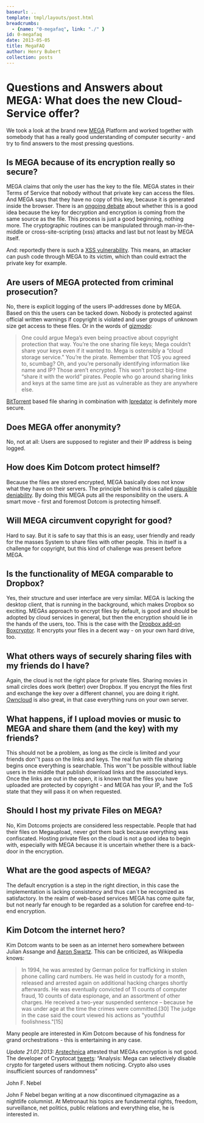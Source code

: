```yaml
---
baseurl: ..
template: tmpl/layouts/post.html
breadcrumbs:
  - {name: "0-megafaq", link: "./" }
id: 0-megafaq
date: 2013-05-05
title: MegaFAQ
author: Henry Bubert
collection: posts
---
```


# Questions and Answers about MEGA: What does the new Cloud-Service offer?

We took a look at the brand new [MEGA](https://mega.co.nz) Platform and worked together with somebody that has a really good understanding of computer security - and try to find answers to the most pressing questions.

## Is MEGA because of its encryption really so secure?

MEGA claims that only the user has the key to the file. MEGA states in their Terms of Service that nobody without that private key can access the files. And MEGA says that they have no copy of this key, because it is generated inside the browser. There is an [ongoing debate](http://rdist.root.org/2010/11/29/final-post-on-javascript-crypto/) about whether this is a good idea because the key for decryption and encryption is coming from the same source as the file. This process is just a good beginning, nothing more. The cryptographic routines can be manipulated through man-in-the-middle or cross-site-scripting (xss) attacks and last but not least by MEGA itself.

And: reportedly there is such a [XSS vulnerability](https://twitter.com/z0mbiehunt3r/status/292735540963442688). This means, an attacker can push code through MEGA to its victim, which than could extract the private key for example.

## Are users of MEGA protected from criminal prosecution?

No, there is explicit logging of the users IP-addresses done by MEGA. Based on this the users can be tacked down. Nobody is protected against official written warnings if copyright is violated and user groups of unknown size get access to these files. Or in the words of [gizmodo](http://gizmodo.com/5977265/how-megas-encryption-will-protect-you-but-mostly-kim-dotcom):

> One could argue Mega’s even being proactive about copyright protection that way. You’re the one sharing file keys; Mega couldn’t share your keys even if it wanted to. Mega is ostensibly a “cloud storage service.” You’re the pirate. Remember that TOS you agreed to, scumbag? Oh, and you’re personally identifying information like name and IP? Those aren’t encrypted.
>This won’t protect big-time “share it with the world” pirates. People who go around sharing links and keys at the same time are just as vulnerable as they are anywhere else.

[BitTorrent](http://en.wikipedia.org/wiki/BitTorrent) based file sharing in combination with [Ipredator](http://en.wikipedia.org/wiki/Ipredator) is definitely more secure.

## Does MEGA offer anonymity?

No, not at all: Users are supposed to register and their IP address is being logged.

## How does Kim Dotcom protect himself?

Because the files are stored encrypted, MEGA basically does not know what they have on their servers. The principle behind this is called [plausible deniability](http://en.wikipedia.org/wiki/Plausible_deniability). By doing this MEGA puts all the responsibility on the users. A smart move - first and foremost Dotcom is protecting himself.

## Will MEGA circumvent copyright for good?

Hard to say. But it is safe to say that this is an easy, user friendly and ready for the masses System to share files with other people. This in itself is a challenge for copyright, but this kind of challenge was present before MEGA.

## Is the functionality of MEGA comparable to Dropbox?

Yes, their structure and user interface are very similar. MEGA is lacking the desktop client, that is running in the background, which makes Dropbox so exciting. MEGAs approach to encrypt files by default, is good and should be adopted by cloud services in general, but then the encryption should lie in the hands of the users, too. This is the case with the [Dropbox add-on Boxcryptor](https://www.boxcryptor.com/?lang=en). It encrypts your files in a decent way - on your own hard drive, too.

## What others ways of securely sharing files with my friends do I have?

Again, the cloud is not the right place for private files. Sharing movies in small circles does work (better) over Dropbox. If you encrypt the files first and exchange the key over a different channel, you are doing it right. [Owncloud](http://owncloud.org/) is also great, in that case everything runs on your own server.

## What happens, if I upload movies or music to MEGA and share them (and the key) with my friends?

This should not be a problem, as long as the circle is limited and your friends don''t pass on the links and keys. The real fun with file sharing begins once everything is searchable. This won''t be possible without liable users in the middle that publish download links and the associated keys. Once the links are out in the open, it is known that the files you have uploaded are protected by copyright - and MEGA has your IP, and the ToS state that they will pass it on when requested.

## Should I host my private Files on MEGA?

No, Kim Dotcoms projects are considered less respectable. People that had their files on Megaupload, never got them back because everything was confiscated. Hosting private files on the cloud is not a good idea to begin with, especially with MEGA because it is uncertain whether there is a back-door in the encryption.

## What are the good aspects of MEGA?

The default encryption is a step in the right direction, in this case the implementation is lacking consistency and thus can`t be recognized as satisfactory. In the realm of web-based services MEGA has come quite far, but not nearly far enough to be regarded as a solution for carefree end-to-end encryption.

## Kim Dotcom the internet hero?

Kim Dotcom wants to be seen as an internet hero somewhere between Julian Assange and [Aaron Swartz](http://en.wikipedia.org/wiki/Aaron_Swartz). This can be criticized, as Wikipedia knows:

> In 1994, he was arrested by German police for trafficking in stolen phone calling card numbers. He was held in custody for a month, released and arrested again on additional hacking charges shortly afterwards. He was eventually convicted of 11 counts of computer fraud, 10 counts of data espionage, and an assortment of other charges. He received a two-year suspended sentence – because he was under age at the time the crimes were committed.[30] The judge in the case said the court viewed his actions as "youthful foolishness."[15]


Many people are interested in Kim Dotcom because of his fondness for grand orchestrations - this is entertaining in any case.

*Update 21.01.2013:*
[Arstechnica](http://arstechnica.com/business/2013/01/megabad-a-quick-look-at-the-state-of-megas-encryption/) attested that MEGAs encryption is not good. The developer of Cryptocat [tweets](https://twitter.com/kaepora/status/292699360725200896): “Analysis: Mega can selectively disable crypto for targeted users without them noticing. Crypto also uses insufficient sources of randomness”


John F. Nebel

John F Nebel began writing at a now discontinued citymagazine as a nightlife columnist. At Metronaut his topics are fundamental rights, freedom, surveillance, net politics, public relations and everything else, he is interested in.
